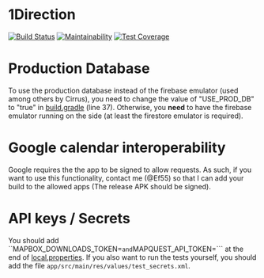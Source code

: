 
# 1Direction

[![Build Status](https://api.cirrus-ci.com/github/Sosol02/sdp.svg)](https://cirrus-ci.com/github/Sosol02/sdp)
[![Maintainability](https://api.codeclimate.com/v1/badges/db5bd17d55b87c54a634/maintainability)](https://codeclimate.com/github/Sosol02/sdp/maintainability)
[![Test Coverage](https://api.codeclimate.com/v1/badges/db5bd17d55b87c54a634/test_coverage)](https://codeclimate.com/github/Sosol02/sdp/test_coverage)

# Production Database
To use the production database instead of the firebase emulator (used among others by Cirrus),
you need to change the value of "USE_PROD_DB" to "true" in [build.gradle](https://github.com/Sosol02/sdp/blob/main/app/build.gradle) (line 37).
Otherwise, you **need** to have the firebase emulator running on the side (at least the firestore emulator is required).

# Google calendar interoperability
Google requires the the app to be signed to allow requests.
As such, if you want to use this functionality, contact me (@Ef55) so that I can add your build to the allowed apps
(The release APK should be signed). 

# API keys / Secrets
You should add 
``MAPBOX_DOWNLOADS_TOKEN=<token>``` and ```MAPQUEST_API_TOKEN=<token>```
at the end of [local.properties](https://github.com/Sosol02/sdp/blob/main/local.properties).
If you also want to run the tests yourself, you should add the file `app/src/main/res/values/test_secrets.xml`.
